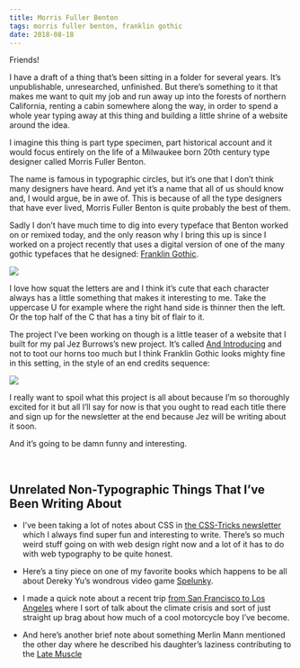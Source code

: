 ```yaml
---
title: Morris Fuller Benton
tags: morris fuller benton, franklin gothic
date: 2018-08-18
---
```


Friends!

I have a draft of a thing that’s been sitting in a folder for several years. It’s unpublishable, unresearched, unfinished. But there’s something to it that makes me want to quit my job and run away up into the forests of northern California, renting a cabin somewhere along the way, in order to spend a whole year typing away at this thing and building a little shrine of a website around the idea.

I imagine this thing is part type specimen, part historical account and it would focus entirely on the life of a Milwaukee born 20th century type designer called Morris Fuller Benton.

The name is famous in typographic circles, but it’s one that I don’t think many designers have heard. And yet it’s a name that all of us should know and, I would argue, be in awe of. This is because of all the type designers that have ever lived, Morris Fuller Benton is quite probably the best of them.

Sadly I don’t have much time to dig into every typeface that Benton worked on or remixed today, and the only reason why I bring this up is since I worked on a project recently that uses a digital version of one of the many gothic typefaces that he designed: [Franklin Gothic](https://www.urwtype.com/en/shop/?fontshop=datei:show_font_details;fontnummer:f034013t;).

![](https://buttondown.s3.us-west-2.amazonaws.com/images/783f207d-91d8-4357-ab8c-3aebefb2e1fa.png)

I love how squat the letters are and I think it’s cute that each character always has a little something that makes it interesting to me. Take the uppercase U for example where the right hand side is thinner then the left. Or the top half of the C that has a tiny bit of flair to it.

The project I’ve been working on though is a little teaser of a website that I built for my pal Jez Burrows’s new project. It’s called [And Introducing](https://www.jezburrows.com/andintroducing/) and not to toot our horns too much but I think Franklin Gothic looks mighty fine in this setting, in the style of an end credits sequence:

![](https://buttondown.s3.us-west-2.amazonaws.com/images/089aa5b7-5b25-4c7d-a853-c107910b127a.jpg)

I really want to spoil what this project is all about because I’m so thoroughly excited for it but all I’ll say for now is that you ought to read each title there and sign up for the newsletter at the end because Jez will be writing about it soon.

And it’s going to be damn funny and interesting.

<br/>

## Unrelated Non-Typographic Things That I’ve Been Writing About

- I’ve been taking a lot of notes about CSS in [the CSS-Tricks newsletter](https://css-tricks.com/newsletters/) which I always find super fun and interesting to write. There’s so much weird stuff going on with web design right now and a lot of it has to do with web typography to be quite honest.

- Here’s a tiny piece on one of my favorite books which happens to be all about Dereky Yu’s wondrous video game [Spelunky](https://robinrendle.com/notes/spelunky/).

- I made a quick note about a recent trip [from San Francisco to Los Angeles](https://robinrendle.com/notes/from-san-francisco-to-los-angeles/) where I sort of talk about the climate crisis and sort of just straight up brag about how much of a cool motorcycle boy I’ve become.

- And here’s another brief note about something Merlin Mann mentioned the other day where he described his daughter’s laziness contributing to the [Late Muscle](https://robinrendle.com/notes/the-late-muscle/)
